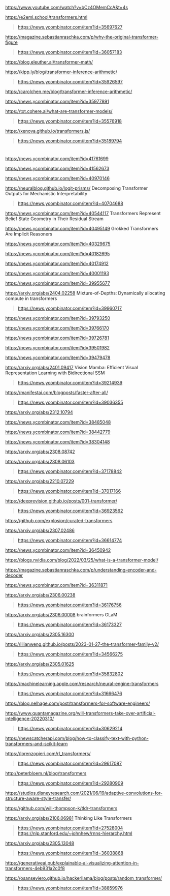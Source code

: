 https://www.youtube.com/watch?v=bCz4OMemCcA&t=4s

https://e2eml.school/transformers.html
> https://news.ycombinator.com/item?id=35697627

https://magazine.sebastianraschka.com/p/why-the-original-transformer-figure
> https://news.ycombinator.com/item?id=36057183

https://blog.eleuther.ai/transformer-math/

https://kipp.ly/blog/transformer-inference-arithmetic/
> https://news.ycombinator.com/item?id=35926597

https://carolchen.me/blog/transformer-inference-arithmetic/

https://news.ycombinator.com/item?id=35977891

https://txt.cohere.ai/what-are-transformer-models/
> https://news.ycombinator.com/item?id=35576918

https://xenova.github.io/transformers.js/
> https://news.ycombinator.com/item?id=35189794

#
https://news.ycombinator.com/item?id=41761699

https://news.ycombinator.com/item?id=41562673

https://news.ycombinator.com/item?id=40970146

https://neuralblog.github.io/logit-prisms/ Decomposing Transformer Outputs for Mechanistic Interpretability
> https://news.ycombinator.com/item?id=40704688

https://news.ycombinator.com/item?id=40544117 Transformers Represent Belief State Geometry in Their Residual Stream

https://news.ycombinator.com/item?id=40495149 Grokked Transformers Are Implicit Reasoners

https://news.ycombinator.com/item?id=40329675

https://news.ycombinator.com/item?id=40182695

https://news.ycombinator.com/item?id=40174912

https://news.ycombinator.com/item?id=40001193

https://news.ycombinator.com/item?id=39955677

https://arxiv.org/abs/2404.02258 Mixture-of-Depths: Dynamically allocating compute in transformers
> https://news.ycombinator.com/item?id=39960717

https://news.ycombinator.com/item?id=39793250

https://news.ycombinator.com/item?id=39766170

https://news.ycombinator.com/item?id=39726781

https://news.ycombinator.com/item?id=39501982

https://news.ycombinator.com/item?id=39479478

https://arxiv.org/abs/2401.09417 Vision Mamba: Efficient Visual Representation Learning with Bidirectional SSM
> https://news.ycombinator.com/item?id=39214939

https://manifestai.com/blogposts/faster-after-all/
> https://news.ycombinator.com/item?id=39036355

https://arxiv.org/abs/2312.10794

https://news.ycombinator.com/item?id=38485048

https://news.ycombinator.com/item?id=38442779

https://news.ycombinator.com/item?id=38304148

https://arxiv.org/abs/2308.08742

https://arxiv.org/abs/2308.06103
> https://news.ycombinator.com/item?id=37178842

https://arxiv.org/abs/2210.07229
> https://news.ycombinator.com/item?id=37017166

https://deeprevision.github.io/posts/001-transformer/
> https://news.ycombinator.com/item?id=36923562

https://github.com/explosion/curated-transformers

https://arxiv.org/abs/2307.02486
> https://news.ycombinator.com/item?id=36614774

https://news.ycombinator.com/item?id=36450942

https://blogs.nvidia.com/blog/2022/03/25/what-is-a-transformer-model/

https://magazine.sebastianraschka.com/p/understanding-encoder-and-decoder

https://news.ycombinator.com/item?id=36311871

https://arxiv.org/abs/2306.00238
> https://news.ycombinator.com/item?id=36176756

https://arxiv.org/abs/2306.00008 brainformers GLaM
> https://news.ycombinator.com/item?id=36173327

https://arxiv.org/abs/2305.16300

https://lilianweng.github.io/posts/2023-01-27-the-transformer-family-v2/
> https://news.ycombinator.com/item?id=34566275

https://arxiv.org/abs/2305.01625
> https://news.ycombinator.com/item?id=35832802

https://machinelearning.apple.com/research/neural-engine-transformers
> https://news.ycombinator.com/item?id=31666476

https://blog.nelhage.com/post/transformers-for-software-engineers/

https://www.quantamagazine.org/will-transformers-take-over-artificial-intelligence-20220310/
> https://news.ycombinator.com/item?id=30629214

https://newscatcherapi.com/blog/how-to-classify-text-with-python-transformers-and-scikit-learn

https://lorenzopieri.com/rl_transformers/
> https://news.ycombinator.com/item?id=29617087

http://peterbloem.nl/blog/transformers
> https://news.ycombinator.com/item?id=29280909

https://studios.disneyresearch.com/2021/06/19/adaptive-convolutions-for-structure-aware-style-transfer/

https://github.com/will-thompson-k/tldr-transformers

https://arxiv.org/abs/2106.06981 Thinking Like Transformers
> https://news.ycombinator.com/item?id=27528004
> https://nlp.stanford.edu/~johnhew/rnns-hierarchy.html

https://arxiv.org/abs/2305.13048
> https://news.ycombinator.com/item?id=36038868

https://generativeai.pub/explainable-ai-visualizing-attention-in-transformers-4eb931a2c0f8

https://osanseviero.github.io/hackerllama/blog/posts/random_transformer/
> https://news.ycombinator.com/item?id=38859976
